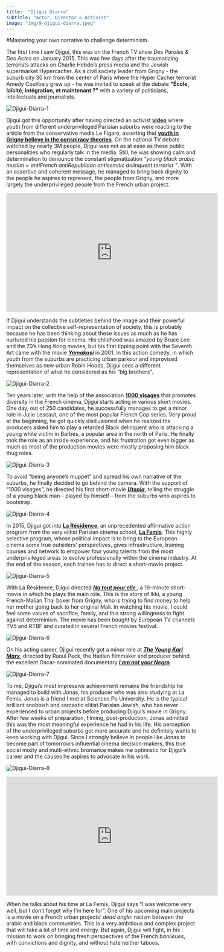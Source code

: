 ```yaml
---
title:  "Djigui Diarra"
subtitle: "Actor, Director & Activist"
image: "img/9-djigui-diarra.jpeg"
---
```


#Mastering your own narrative to challenge determinism. 


The first time I saw Djigui, this was on the French TV show _Des Paroles & Des Actes_ on January 2015. This was few days after the traumatizing terrorists attacks on Charlie Hebdo’s press media and the Jewish supermarket Hypercacher. As a civil society leader from Grigny - the suburb city 30 km from the center of Paris where the Hyper Cacher terrorist Amedy Coulibaly grew up - he was invited to speak at the debate __"École, laïcité, intégration, et maintenant ?"__ with a variety of politicians, intellectuals and journalists. 
 
![Djigui-Diarra-1](img/djigui-diarra-1.jpg)
 
Djigui got this opportunity after having directed an activist __[video](https://www.youtube.com/watch?v=jUueJEnjor8)__ where youth from different underprivileged Parisian suburbs were reacting to the article from the conservative media Le Figaro, asserting that __[youth in Grigny believe in the conspiracy theories](http://www.lefigaro.fr/actualite-france/2015/01/14/01016-20150114ARTFIG00449--grigny-la-ville-de-coulibaly-la-theorie-du-complot-va-bon-train.php)__. On the national TV debate watched by nearly 3M people, Djigui was not as at ease as these public personalities who regularly talk in the media. Still, he was showing calm and determination to denounce the constant stigmatization _“young black arabic muslim = antiFrench antiRepublican antisemitic delinquent terrorist ”_. With an assertive and coherent message, he managed to bring back dignity to the people he aspires to represent, the people from Grigny, and more largely the underprivileged people from the French urban project.
 
<!-- Video Reporterre Citoyen >> https://www.youtube.com/watch?v=jUueJEnjor8 -->

<iframe width="560" height="315" src="https://www.youtube.com/embed/jUueJEnjor8" frameborder="0" allowfullscreen></iframe>

 
If Djigui understands the subtleties behind the image and their powerful impact on the collective self-representation of society, this is probably because he has been thinking about these issues as much as he has nurtured his passion for cinema. His childhood was amazed by Bruce Lee and the 70’s Hong Kong movies, but his first tipping point with the Seventh Art came with the movie __*[Yamakasi](https://www.youtube.com/watch?v=aA0wW7E-Wok)*__ in 2001. In this action comedy, in which youth from the suburbs are practicing urban parkour and improvised themselves as new urban Robin Hoods, Djigui sees a different representation of what he considered as his “big brothers”. 
 
![Djigui-Diarra-2](img/djigui-diarra-2.jpg)
 
Ten years later, with the help of the association __[1000 visages](https://www.facebook.com/1000visages/)__ that promotes diversity in the French cinema, Djigui starts acting in various short movies. One day, out of 250 candidates, he successfully manages to get a minor role in Julie Lescaut, one of the most popular French Cop series. Very proud at the beginning, he got quickly disillusioned when he realized the producers asked him to play a retarded Black delinquent who is attacking a young white victim in Barbes, a popular area in the north of Paris. He finally took the role as an inside experience, and his frustration got even bigger as much as most of the production movies were mostly proposing him black thug roles. 
 
![Djigui-Diarra-3](img/djigui-diarra-3.jpg)
 
To avoid “being anyone’s muppet” and spread his own narrative of the suburbs, he finally decided to go behind the camera. With the support of “1000 visages”, he directed his first short-movie __*[Utopia](https://vimeo.com/68600058)*__, telling the struggle of a young black man - played by himself - from the suburbs who aspires to bootstrap. 
 
![Djigui-Diarra-4](img/djigui-diarra-4.jpg)
 
In 2015, Djigui got into __[La Résidence](http://www.femis.fr/programme-la-residence-489)__, an unprecedented affirmative action program from the very elitist Parisian cinema school, __[La Femis](http://www.femis.fr/)__. This highly selective program, whose political impact is to bring to the European cinema some true outsiders’ perspectives, gives infrastructure, training courses and network to empower four young talents from the most underprivileged areas to evolve professionally within the cinema industry. At the end of the season, each trainee has to direct a short-movie project. 
 
![Djigui-Diarra-5](img/djigui-diarra-5.jpg)
 
With La Résidence, Djigui directed __*[Na tout pour elle ](https://www.facebook.com/FrontiereDesCouleurs/)*__, a 19-minute short-movie in which he plays the main role. This is the story of Ikki, a young French-Malian Thai boxer from Grigny, who is trying to find money to help her mother going back to her original Mali. In watching his movie, I could feel some values of sacrifice, family, and this strong willingness to fight against determinism. The movie has been bought by European TV channels TV5 and RTBF and curated in several French movies festival. 
 
![Djigui-Diarra-6](img/djigui-diarra-6.jpg)
 
On his acting career, Djigui recently got a minor role at __*[The Young Karl Marx](https://www.youtube.com/watch?v=Dz-1BLjQlHo)*__, directed by Raoul Peck, the Haitian filmmaker and producer behind the excellent Oscar-nominated documentary __*[I am not your Negro](https://www.youtube.com/watch?v=rNUYdgIyaPM)*__.
 
![Djigui-Diarra-7](img/djigui-diarra-7.jpg)
 
To me, Djigui’s most impressive achievement remains the friendship he managed to build with Jonas, his producer who was also studying at La Femis. Jonas is a friend I met at Sciences Po University. He is the typical brilliant snobbish and sarcastic elitist Parisian Jewish, who has never experienced to urban projects before producing Djigui’s movie in Grigny. After few weeks of preparation, filming, post-production, Jonas admitted this was the most meaningful experience he had in his life. His perception of the underprivileged suburbs got more accurate and he definitely wants to keep working with Djigui. Since I strongly believe in people like Jonas to become part of tomorrow’s influential cinema decision-makers, this true social mixity and multi-ethnic bromance makes me optimistic for Djigui’s career and the causes he aspires to advocate in his work.
 
![Djigui-Diarra-8](img/djigui-diarra-8.jpg)
 
<iframe width="560" height="315" src="https://www.youtube.com/embed/12nVxJhmk3Y" frameborder="0" allowfullscreen></iframe>
 
When he talks about his time at La Femis, Djigui says “I was welcome very well, but I don’t forget why I’m here for”. One of his upcoming main projects is a movie on a French urban projects’ _dead angle_: racism between the arabic and black communities. This is a very ambitious and complex project that will take a lot of time and energy. But again, Djigui will fight, in his mission to work on bringing fresh perspectives of the French _banlieues_, with convictions and dignity, and without hate neither taboos.

